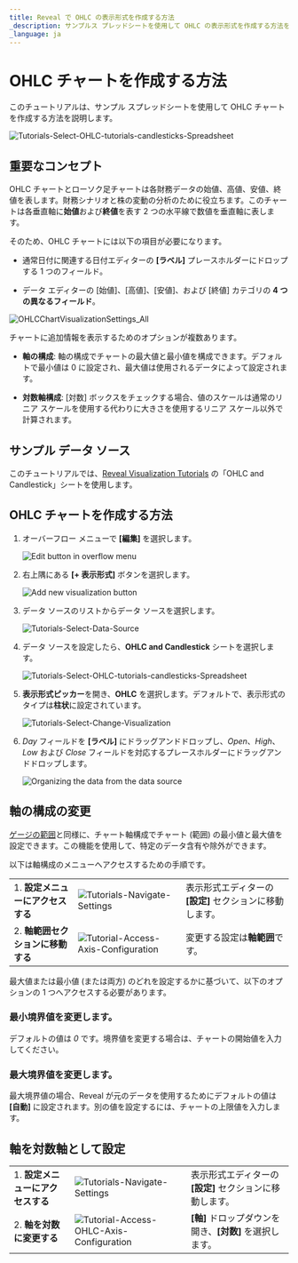 ```yaml
---
title: Reveal で OHLC の表示形式を作成する方法 
_description: サンプルス プレッドシートを使用して OHLC の表示形式を作成する方法を説明します。
_language: ja
---
```


# OHLC チャートを作成する方法

このチュートリアルは、サンプル スプレッドシートを使用して OHLC チャートを作成する方法を説明します。

![Tutorials-Select-OHLC-tutorials-candlesticks-Spreadsheet](images/ohlc-charts-example.png)


## 重要なコンセプト

OHLC チャートとローソク足チャートは各財務データの始値、高値、安値、終値を表します。財務シナリオと株の変動の分析のために役立ちます。このチャートは各垂直軸に**始値**および**終値**を表す 2 つの水平線で数値を垂直軸に表します。

そのため、OHLC チャートには以下の項目が必要になります。

  - 通常日付に関連する日付エディターの **[ラベル]** プレースホルダーにドロップする 1 つのフィールド。

  - データ エディターの [始値]、[高値]、[安値]、および [終値] カテゴリの **4 つの異なるフィールド**。

![OHLCChartVisualizationSettings\_All](images/ohlc-visualization-editor.png)

チャートに追加情報を表示するためのオプションが複数あります。

  - **軸の構成**: 軸の構成でチャートの最大値と最小値を構成できます。デフォルトで最小値は 0 に設定され、最大値は使用されるデータによって設定されます。

  - **対数軸構成**: [対数] ボックスをチェックする場合、値のスケールは通常のリニア スケールを使用する代わりに大きさを使用するリニア スケール以外で計算されます。

## サンプル データ ソース

このチュートリアルでは、<a href="/data/Reveal_Visualization_Tutorials.xlsx" download>Reveal Visualization Tutorials</a> の「OHLC and Candlestick」シートを使用します。

## OHLC チャートを作成する方法

1. オーバーフロー メニューで **[編集]** を選択します。
   
    ![Edit button in overflow menu](images/overflow-edit-option.png)

 2. 右上隅にある **[+ 表示形式]** ボタンを選択します。

    ![Add new visualization button](images/add-visualization-button.png) 

 3. データ ソースのリストからデータ ソースを選択します。
   
    ![Tutorials-Select-Data-Source](images/visualization-tutorials-sample.png)                     

 4. データ ソースを設定したら、**OHLC and Candlestick** シートを選択します。

    ![Tutorials-Select-OHLC-tutorials-candlesticks-Spreadsheet](images/ohlc-candlestick-spreadsheet.png)  

 5. **表示形式ピッカー**を開き、**OHLC** を選択します。デフォルトで、表示形式のタイプは**柱状**に設定されています。  

    ![Tutorials-Select-Change-Visualization](images/ohlc-chart-types.png)                                

 6. *Day* フィールドを **[ラベル]** にドラッグアンドドロップし、*Open*、*High*、*Low* および *Close* フィールドを対応するプレースホルダーにドラッグアンドドロップします。

    ![Organizing the data from the data source](images/ohlc-organizing-data.png)                              

## 軸の構成の変更

[ゲージの範囲](tutorials-gauge.md#ゲージの化でしきい値を追加する方法)と同様に、チャート軸構成でチャート (範囲) の最小値と最大値を設定できます。この機能を使用して、特定のデータ含有や除外ができます。

以下は軸構成のメニューへアクセスするための手順です。

|                                             |                                                                                      |                                                             |
| ------------------------------------------- | ------------------------------------------------------------------------------------ | ----------------------------------------------------------- |
| 1\. **設定メニューにアクセスする**            | ![Tutorials-Navigate-Settings](images/tutorials-settings.png)               | 表示形式エディターの **[設定]** セクションに移動します。 |
| 2\. **軸範囲セクションに移動する** | ![Tutorial-Access-Axis-Configuration](images/bounds-axis.png) | 変更する設定は**軸範囲**です。   |

最大値または最小値 (または両方) のどれを設定するかに基づいて、以下のオプションの 1 つへアクセスする必要があります。

### 最小境界値を変更します。

デフォルトの値は *0* です。境界値を変更する場合は、チャートの開始値を入力してください。

### 最大境界値を変更します。

最大境界値の場合、Reveal が元のデータを使用するためにデフォルトの値は **[自動]** に設定されます。別の値を設定するには、チャートの上限値を入力します。

## 軸を対数軸として設定

|                                        |                                                                                                       |                                                             |
| -------------------------------------- | ----------------------------------------------------------------------------------------------------- | ----------------------------------------------------------- |
| 1\. **設定メニューにアクセスする**       | ![Tutorials-Navigate-Settings](images/tutorials-settings.png)                                | 表示形式エディターの **[設定]** セクションに移動します。 |
| 2\. **軸を対数に変更する** | ![Tutorial-Access-OHLC-Axis-Configuration](images/ohlc-candlestick-logarithmic-axis.png) | **[軸]** ドロップダウンを開き、**[対数]** を選択します。      |
